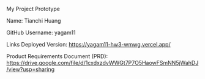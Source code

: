 My Project Prototype

Name: Tianchi Huang

GitHub Username: yagam11

Links
Deployed Version: https://yagam11-hw3-wmwg.vercel.app/

Product Requirements Document (PRD): https://drive.google.com/file/d/1cxdxzdvWWGt7P7O5HaowFSmNN5jWahDJ/view?usp=sharing